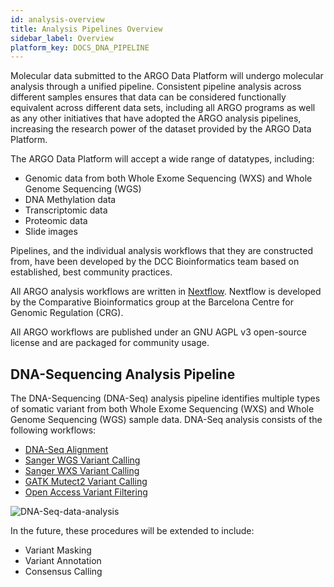 ```yaml
---
id: analysis-overview
title: Analysis Pipelines Overview
sidebar_label: Overview
platform_key: DOCS_DNA_PIPELINE
---
```


Molecular data submitted to the ARGO Data Platform will undergo molecular analysis through a unified pipeline. Consistent pipeline analysis across different samples ensures that data can be considered functionally equivalent across different data sets, including all ARGO programs as well as any other initiatives that have adopted the ARGO analysis pipelines, increasing the research power of the dataset provided by the ARGO Data Platform.

The ARGO Data Platform will accept a wide range of datatypes, including:

- Genomic data from both Whole Exome Sequencing (WXS) and Whole Genome Sequencing (WGS)
- DNA Methylation data
- Transcriptomic data
- Proteomic data
- Slide images

Pipelines, and the individual analysis workflows that they are constructed from, have been developed by the DCC Bioinformatics team based on established, best community practices.

All ARGO analysis workflows are written in [Nextflow](https://www.nextflow.io/). Nextflow is developed by the Comparative Bioinformatics group at the Barcelona Centre for Genomic Regulation (CRG).

All ARGO workflows are published under an GNU AGPL v3 open-source license and are packaged for community usage.

## DNA-Sequencing Analysis Pipeline

The DNA-Sequencing (DNA-Seq) analysis pipeline identifies multiple types of somatic variant from both Whole Exome Sequencing (WXS) and Whole Genome Sequencing (WGS) sample data. DNA-Seq analysis consists of the following workflows:

- [DNA-Seq Alignment](/docs/analysis-workflows/dna-alignment)
- [Sanger WGS Variant Calling](/docs/analysis-workflows/dna-sanger-wgs-vc)
- [Sanger WXS Variant Calling](/docs/analysis-workflows/dna-sanger-wxs-vc)
- [GATK Mutect2 Variant Calling](/docs/analysis-workflows/dna-gatk-mutect2-vc)
- [Open Access Variant Filtering](/docs/analysis-workflows/dna-open-access-filtering)

![DNA-Seq-data-analysis](/assets/analysis-workflows/ARGO-DNA-seq-data-analysis.png)

In the future, these procedures will be extended to include:

- Variant Masking
- Variant Annotation
- Consensus Calling
